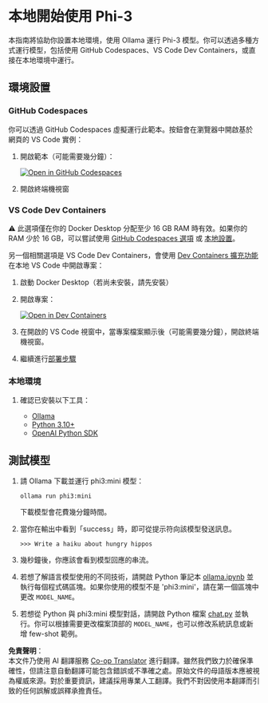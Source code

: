 <!--
CO_OP_TRANSLATOR_METADATA:
{
  "original_hash": "3edae6aebc3d0143037109e8af58f1ac",
  "translation_date": "2025-07-16T18:07:35+00:00",
  "source_file": "md/01.Introduction/01/01.EnvironmentSetup.md",
  "language_code": "hk"
}
-->
# 本地開始使用 Phi-3

本指南將協助你設置本地環境，使用 Ollama 運行 Phi-3 模型。你可以透過多種方式運行模型，包括使用 GitHub Codespaces、VS Code Dev Containers，或直接在本地環境中運行。

## 環境設置

### GitHub Codespaces

你可以透過 GitHub Codespaces 虛擬運行此範本。按鈕會在瀏覽器中開啟基於網頁的 VS Code 實例：

1. 開啟範本（可能需要幾分鐘）：

    [![Open in GitHub Codespaces](https://github.com/codespaces/badge.svg)](https://codespaces.new/microsoft/phi-3cookbook)

2. 開啟終端機視窗

### VS Code Dev Containers

⚠️ 此選項僅在你的 Docker Desktop 分配至少 16 GB RAM 時有效。如果你的 RAM 少於 16 GB，可以嘗試使用 [GitHub Codespaces 選項](../../../../../md/01.Introduction/01) 或 [本地設置](../../../../../md/01.Introduction/01)。

另一個相關選項是 VS Code Dev Containers，會使用 [Dev Containers 擴充功能](https://marketplace.visualstudio.com/items?itemName=ms-vscode-remote.remote-containers) 在本地 VS Code 中開啟專案：

1. 啟動 Docker Desktop（若尚未安裝，請先安裝）
2. 開啟專案：

    [![Open in Dev Containers](https://img.shields.io/static/v1?style=for-the-badge&label=Dev%20Containers&message=Open&color=blue&logo=visualstudiocode)](https://vscode.dev/redirect?url=vscode://ms-vscode-remote.remote-containers/cloneInVolume?url=https://github.com/microsoft/phi-3cookbook)

3. 在開啟的 VS Code 視窗中，當專案檔案顯示後（可能需要幾分鐘），開啟終端機視窗。
4. 繼續進行[部署步驟](../../../../../md/01.Introduction/01)

### 本地環境

1. 確認已安裝以下工具：

    * [Ollama](https://ollama.com/)
    * [Python 3.10+](https://www.python.org/downloads/)
    * [OpenAI Python SDK](https://pypi.org/project/openai/)

## 測試模型

1. 請 Ollama 下載並運行 phi3:mini 模型：

    ```shell
    ollama run phi3:mini
    ```

    下載模型會花費幾分鐘時間。

2. 當你在輸出中看到「success」時，即可從提示符向該模型發送訊息。

    ```shell
    >>> Write a haiku about hungry hippos
    ```

3. 幾秒鐘後，你應該會看到模型回應的串流。

4. 若想了解語言模型使用的不同技術，請開啟 Python 筆記本 [ollama.ipynb](../../../../../code/01.Introduce/ollama.ipynb) 並執行每個程式碼區塊。如果你使用的模型不是 'phi3:mini'，請在第一個區塊中更改 `MODEL_NAME`。

5. 若想從 Python 與 phi3:mini 模型對話，請開啟 Python 檔案 [chat.py](../../../../../code/01.Introduce/chat.py) 並執行。你可以根據需要更改檔案頂部的 `MODEL_NAME`，也可以修改系統訊息或新增 few-shot 範例。

**免責聲明**：  
本文件乃使用 AI 翻譯服務 [Co-op Translator](https://github.com/Azure/co-op-translator) 進行翻譯。雖然我們致力於確保準確性，但請注意自動翻譯可能包含錯誤或不準確之處。原始文件的母語版本應被視為權威來源。對於重要資訊，建議採用專業人工翻譯。我們不對因使用本翻譯而引致的任何誤解或誤釋承擔責任。